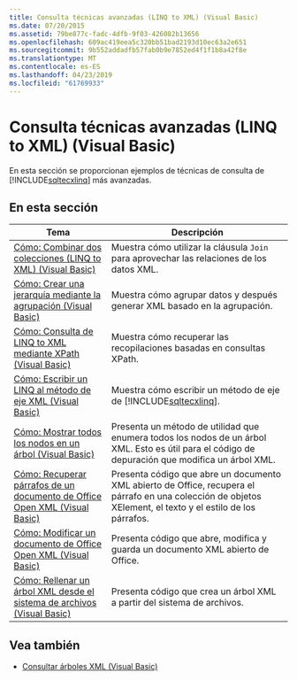 ```yaml
---
title: Consulta técnicas avanzadas (LINQ to XML) (Visual Basic)
ms.date: 07/20/2015
ms.assetid: 79be877c-fadc-4dfb-9f03-426082b13656
ms.openlocfilehash: 609ac419eea5c320bb51bad2193d10ec63a2e651
ms.sourcegitcommit: 9b552addadfb57fab0b9e7852ed4f1f1b8a42f8e
ms.translationtype: MT
ms.contentlocale: es-ES
ms.lasthandoff: 04/23/2019
ms.locfileid: "61769933"
---
```

# <a name="advanced-query-techniques-linq-to-xml-visual-basic"></a>Consulta técnicas avanzadas (LINQ to XML) (Visual Basic)
En esta sección se proporcionan ejemplos de técnicas de consulta de [!INCLUDE[sqltecxlinq](~/includes/sqltecxlinq-md.md)] más avanzadas.  
  
## <a name="in-this-section"></a>En esta sección  
  
|Tema|Descripción|  
|-----------|-----------------|  
|[Cómo: Combinar dos colecciones (LINQ to XML) (Visual Basic)](../../../../visual-basic/programming-guide/concepts/linq/how-to-join-two-collections-linq-to-xml.md)|Muestra cómo utilizar la cláusula `Join` para aprovechar las relaciones de los datos XML.|  
|[Cómo: Crear una jerarquía mediante la agrupación (Visual Basic)](../../../../visual-basic/programming-guide/concepts/linq/how-to-create-hierarchy-using-grouping.md)|Muestra cómo agrupar datos y después generar XML basado en la agrupación.|  
|[Cómo: Consulta de LINQ to XML mediante XPath (Visual Basic)](../../../../visual-basic/programming-guide/concepts/linq/how-to-query-linq-to-xml-using-xpath.md)|Muestra cómo recuperar las recopilaciones basadas en consultas XPath.|  
|[Cómo: Escribir un LINQ al método de eje XML (Visual Basic)](../../../../visual-basic/programming-guide/concepts/linq/how-to-write-a-linq-to-xml-axis-method.md)|Muestra cómo escribir un método de eje de [!INCLUDE[sqltecxlinq](~/includes/sqltecxlinq-md.md)].|  
|[Cómo: Mostrar todos los nodos en un árbol (Visual Basic)](../../../../visual-basic/programming-guide/concepts/linq/how-to-list-all-nodes-in-a-tree.md)|Presenta un método de utilidad que enumera todos los nodos de un árbol XML. Esto es útil para el código de depuración que modifica un árbol XML.|  
|[Cómo: Recuperar párrafos de un documento de Office Open XML (Visual Basic)](../../../../visual-basic/programming-guide/concepts/linq/how-to-retrieve-paragraphs-from-an-office-open-xml-document.md)|Presenta código que abre un documento XML abierto de Office, recupera el párrafo en una colección de objetos XElement, el texto y el estilo de los párrafos.|  
|[Cómo: Modificar un documento de Office Open XML (Visual Basic)](../../../../visual-basic/programming-guide/concepts/linq/how-to-modify-an-office-open-xml-document.md)|Presenta código que abre, modifica y guarda un documento XML abierto de Office.|  
|[Cómo: Rellenar un árbol XML desde el sistema de archivos (Visual Basic)](../../../../visual-basic/programming-guide/concepts/linq/how-to-populate-an-xml-tree-from-the-file-system.md)|Presenta código que crea un árbol XML a partir del sistema de archivos.|  
  
## <a name="see-also"></a>Vea también

- [Consultar árboles XML (Visual Basic)](../../../../visual-basic/programming-guide/concepts/linq/querying-xml-trees.md)
